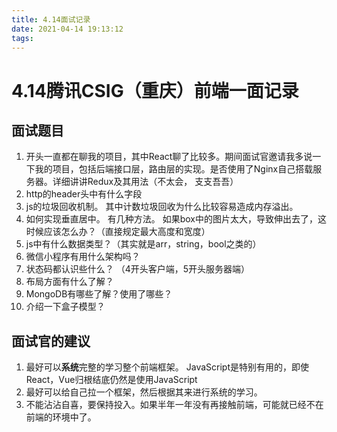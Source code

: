 ```yaml
---
title: 4.14面试记录
date: 2021-04-14 19:13:12
tags:
---
```

# 4.14腾讯CSIG（重庆）前端一面记录
## 面试题目
1. 开头一直都在聊我的项目，其中React聊了比较多。期间面试官邀请我多说一下我的项目，包括后端接口层，路由层的实现。是否使用了Nginx自己搭载服务器。详细讲讲Redux及其用法（不太会， 支支吾吾）
2. http的header头中有什么字段
3. js的垃圾回收机制。 其中计数垃圾回收为什么比较容易造成内存溢出。
4. 如何实现垂直居中。 有几种方法。 如果box中的图片太大，导致伸出去了，这时候应该怎么办？（直接规定最大高度和宽度）
5. js中有什么数据类型？（其实就是arr，string，bool之类的）
6. 微信小程序有用什么架构吗？
7. 状态码都认识些什么？ （4开头客户端，5开头服务器端）
8. 布局方面有什么了解？
9. MongoDB有哪些了解？使用了哪些？
10. 介绍一下盒子模型？

## 面试官的建议
1. 最好可以<b>系统</b>完整的学习整个前端框架。 JavaScript是特别有用的，即使React，Vue归根结底仍然是使用JavaScript
2. 最好可以给自己拉一个框架，然后根据其来进行系统的学习。
3. 不能沾沾自喜，要保持投入。如果半年一年没有再接触前端，可能就已经不在前端的环境中了。



